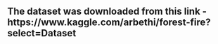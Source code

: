 <h2> The dataset was downloaded from this link - https://www.kaggle.com/arbethi/forest-fire?select=Dataset</h2>
